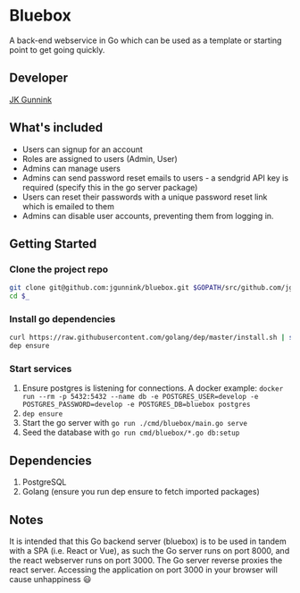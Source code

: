 # Bluebox

A back-end webservice in Go which can be used as a template or starting point to get going quickly.

## Developer

[JK Gunnink](mailto:jgunnink@gmail.com)

## What's included

* Users can signup for an account
* Roles are assigned to users (Admin, User)
* Admins can manage users
* Admins can send password reset emails to users - a sendgrid API key is required (specify this in the go server package)
* Users can reset their passwords with a unique password reset link which is emailed to them
* Admins can disable user accounts, preventing them from logging in.

## Getting Started

### Clone the project repo

```bash
git clone git@github.com:jgunnink/bluebox.git $GOPATH/src/github.com/jgunnink/bluebox
cd $_
```

### Install go dependencies

```bash
curl https://raw.githubusercontent.com/golang/dep/master/install.sh | sh
dep ensure
```

### Start services

1.  Ensure postgres is listening for connections. A docker example: `docker run --rm -p 5432:5432 --name db -e POSTGRES_USER=develop -e POSTGRES_PASSWORD=develop -e POSTGRES_DB=bluebox postgres`
1.  `dep ensure`
1.  Start the go server with `go run ./cmd/bluebox/main.go serve`
1.  Seed the database with `go run cmd/bluebox/*.go db:setup`

## Dependencies

1.  PostgreSQL
1.  Golang (ensure you run dep ensure to fetch imported packages)

## Notes

It is intended that this Go backend server (bluebox) is to be used in tandem with a SPA (i.e. React or Vue), as such the Go server runs on port 8000, and the react webserver runs on port 3000. The Go server reverse proxies the react server. Accessing the application on port 3000 in your browser will cause unhappiness :smiley:
